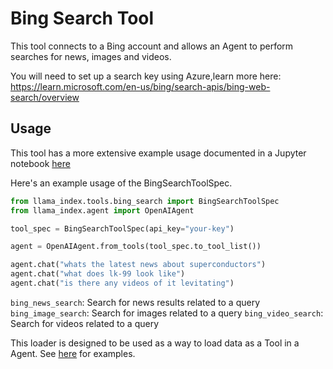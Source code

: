 # Bing Search Tool

This tool connects to a Bing account and allows an Agent to perform searches for news, images and videos.

You will need to set up a search key using Azure,learn more here: https://learn.microsoft.com/en-us/bing/search-apis/bing-web-search/overview

## Usage

This tool has a more extensive example usage documented in a Jupyter notebook [here](https://github.com/emptycrown/llama-hub/tree/main/llama_hub/tools/notebooks/bing_search.ipynb)

Here's an example usage of the BingSearchToolSpec.

```python
from llama_index.tools.bing_search import BingSearchToolSpec
from llama_index.agent import OpenAIAgent

tool_spec = BingSearchToolSpec(api_key="your-key")

agent = OpenAIAgent.from_tools(tool_spec.to_tool_list())

agent.chat("whats the latest news about superconductors")
agent.chat("what does lk-99 look like")
agent.chat("is there any videos of it levitating")
```

`bing_news_search`: Search for news results related to a query
`bing_image_search`: Search for images related to a query
`bing_video_search`: Search for videos related to a query

This loader is designed to be used as a way to load data as a Tool in a Agent. See [here](https://github.com/emptycrown/llama-hub/tree/main) for examples.
